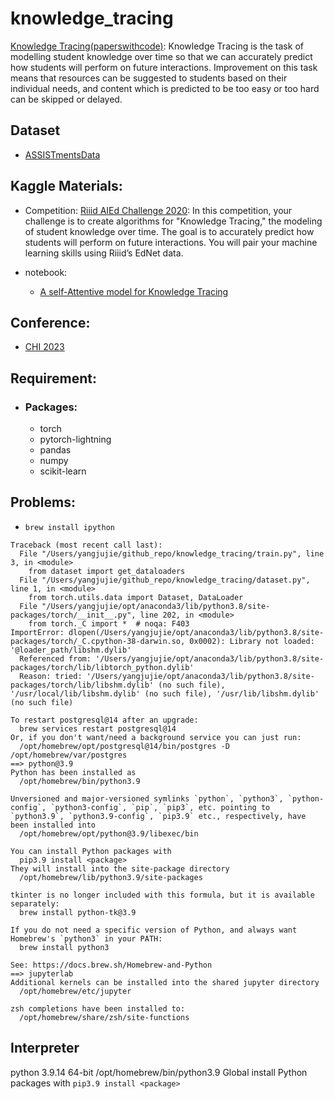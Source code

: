 # knowledge_tracing

[Knowledge Tracing(paperswithcode)](https://paperswithcode.com/task/knowledge-tracing): Knowledge Tracing is the task of modelling student knowledge over time so that we can accurately predict how students will perform on future interactions. Improvement on this task means that resources can be suggested to students based on their individual needs, and content which is predicted to be too easy or too hard can be skipped or delayed.

## Dataset
- [ASSISTmentsData](https://sites.google.com/site/assistmentsdata/datasets)

## Kaggle Materials: 
- Competition:
[Riiid AIEd Challenge 2020](https://www.kaggle.com/competitions/riiid-test-answer-prediction/overview): In this competition, your challenge is to create algorithms for "Knowledge Tracing," the modeling of student knowledge over time. The goal is to accurately predict how students will perform on future interactions. You will pair your machine learning skills using Riiid’s EdNet data.

- notebook:
    - [A self-Attentive model for Knowledge Tracing](https://www.kaggle.com/code/wangsg/a-self-attentive-model-for-knowledge-tracing/notebook)

## Conference:
- [CHI 2023](https://chi2023.acm.org/)

## Requirement:
- ### Packages:
    - torch
    - pytorch-lightning
    - pandas
    - numpy
    - scikit-learn

## Problems:
- ```brew install ipython```
```
Traceback (most recent call last):
  File "/Users/yangjujie/github_repo/knowledge_tracing/train.py", line 3, in <module>
    from dataset import get_dataloaders
  File "/Users/yangjujie/github_repo/knowledge_tracing/dataset.py", line 1, in <module>
    from torch.utils.data import Dataset, DataLoader
  File "/Users/yangjujie/opt/anaconda3/lib/python3.8/site-packages/torch/__init__.py", line 202, in <module>
    from torch._C import *  # noqa: F403
ImportError: dlopen(/Users/yangjujie/opt/anaconda3/lib/python3.8/site-packages/torch/_C.cpython-38-darwin.so, 0x0002): Library not loaded: '@loader_path/libshm.dylib'
  Referenced from: '/Users/yangjujie/opt/anaconda3/lib/python3.8/site-packages/torch/lib/libtorch_python.dylib'
  Reason: tried: '/Users/yangjujie/opt/anaconda3/lib/python3.8/site-packages/torch/lib/libshm.dylib' (no such file), '/usr/local/lib/libshm.dylib' (no such file), '/usr/lib/libshm.dylib' (no such file)
  ```

```
To restart postgresql@14 after an upgrade:
  brew services restart postgresql@14
Or, if you don't want/need a background service you can just run:
  /opt/homebrew/opt/postgresql@14/bin/postgres -D /opt/homebrew/var/postgres
==> python@3.9
Python has been installed as
  /opt/homebrew/bin/python3.9

Unversioned and major-versioned symlinks `python`, `python3`, `python-config`, `python3-config`, `pip`, `pip3`, etc. pointing to
`python3.9`, `python3.9-config`, `pip3.9` etc., respectively, have been installed into
  /opt/homebrew/opt/python@3.9/libexec/bin

You can install Python packages with
  pip3.9 install <package>
They will install into the site-package directory
  /opt/homebrew/lib/python3.9/site-packages

tkinter is no longer included with this formula, but it is available separately:
  brew install python-tk@3.9

If you do not need a specific version of Python, and always want Homebrew's `python3` in your PATH:
  brew install python3

See: https://docs.brew.sh/Homebrew-and-Python
==> jupyterlab
Additional kernels can be installed into the shared jupyter directory
  /opt/homebrew/etc/jupyter

zsh completions have been installed to:
  /opt/homebrew/share/zsh/site-functions
```

## Interpreter
python 3.9.14 64-bit /opt/homebrew/bin/python3.9 Global
install Python packages with ```pip3.9 install <package>```